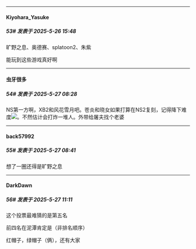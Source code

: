 ﻿
*****

####  Kiyohara_Yasuke  
##### 53#       发表于 2025-5-26 15:48

旷野之息、奥德赛、splatoon2、朱紫

能玩到这些游戏真好啊


*****

####  虫牙很多  
##### 54#       发表于 2025-5-27 08:28

NS第一方啊，XB2和风花雪月吧。苍炎和晓女如果打算在NS2复刻，记得降下难度<img src="https://static.stage1st.com/image/smiley/face2017/067.png" referrerpolicy="no-referrer">。不然估计会打炸一堆人。外带给屠夫找个老婆


*****

####  back57992  
##### 55#       发表于 2025-5-27 08:41

想了一圈还得是旷野之息 


*****

####  DarkDawn  
##### 56#       发表于 2025-5-27 11:11

这个投票最难猜的是第五名

前四名在泥潭肯定是（非排名顺序）

红帽子，绿帽子（俩），还有大家


